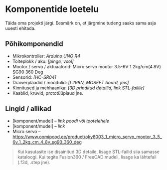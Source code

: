# Komponentide loetelu

Täida oma projekti järgi. Eesmärk on, et järgmine tudeng saaks sama asja uuesti ehitada.

## Põhikomponendid
- Mikrokontroller: _Arduino UNO R4_  
- Toiteplokk / aku: _[pinge, vool]_  
- Mootor / servo / aktuaatorid: Micro servo mootor 3.5-6V 1.2kg/cm(4.8V) SG90 360 Deg 
- Sensorid: _[HC-SR04]_  
- Draiverplaadid / moodulid: _[L298N, MOSFET board, jms]_  
- Kinnitused ja mehhaanika: _[3D prinditud detailid, link STL-failile]_  
- Kaablid, kruvid, prototüüplaud jne.

## Lingid / allikad
- [komponent/mudel] – _link poodi või tootelehele_
- [komponent/mudel] – _link_
- Micro servo – https://www.oomipood.ee/product/oky8003_1_micro_servo_mootor_3_5_6v_1_2kg_cm_4_8v_sg90_360_deg

> Kui kasutasite ise disainitud 3D detaile, lisage STL-failid siia samasse kataloogi.
> Kui tegite Fusion360 / FreeCAD mudeli, lisage ka lähtefail (.f3d, .step jne).
